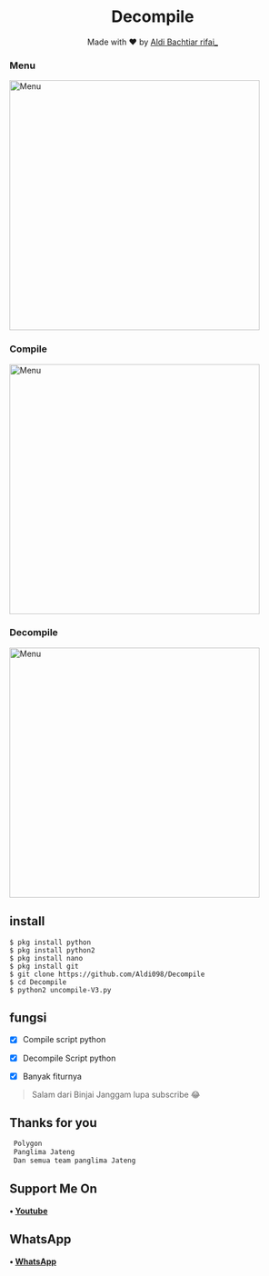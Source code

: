 <h1 align="center">
  Decompile
</h1>
</div>
<p align="center">
  Made with ❤️ by <a href="https://github.com/Aldi098">Aldi Bachtiar rifai_</a>
</p>
<p align="center">
 
### Menu
 <img src="https://github.com/Aldi098/Decompile/blob/main/Screenshot_20211217_105123.jpg" width="440" title="Menu" alt="Menu">
</p>

### Compile
 <img src="https://github.com/Aldi098/Decompile/blob/main/Screenshot_20211217_105127.jpg" width="440" title="Menu" alt="Menu">
</p>

### Decompile
 <img src="https://github.com/Aldi098/Decompile/blob/main/Screenshot_20211217_105132.jpg" width="440" title="Menu" alt="Menu">
</p>

## install
```python3
$ pkg install python
$ pkg install python2
$ pkg install nano
$ pkg install git
$ git clone https://github.com/Aldi098/Decompile
$ cd Decompile
$ python2 uncompile-V3.py

```

## fungsi
- [x] Compile script python
- [x] Decompile Script python
- [x] Banyak fiturnya


> Salam dari Binjai Janggam lupa subscribe 😂

## Thanks for you
```php
 Polygon
 Panglima Jateng
 Dan semua team panglima Jateng
```
## Support Me On
<b>• [Youtube](https://youtube.com/channel/UCrlzx0kvauCtbOJvwnkfwaQ)</b>
</br>
## WhatsApp
<b>• [WhatsApp](https://api.whatsapp.com/send?phone=+62852-9500-4078&text=Assalamualaikum)</b>
<br>
